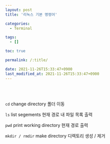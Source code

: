 ```yaml
---
layout: post
title: '리눅스 기본 명령어'

categories: 
  - Terminal

tags: 
  - []

toc: true

permalink: /:title/

date: 2021-11-26T15:33:47+0900
last_modified_at: 2021-11-26T15:33:47+0900
---
```


<br>
<br>

`cd` change directory 폴더 이동

`ls` list segements 현재 경로 내 파일 목록 출력

`pwd` print working directory 현재 경로 출력

`mkdir / rmdir` make directory 디렉토리 생성 / 제거